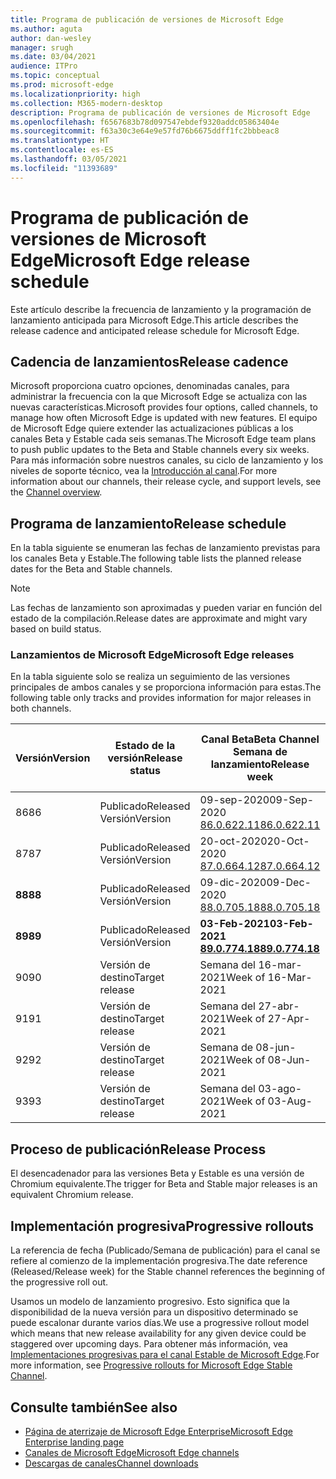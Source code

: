 ```yaml
---
title: Programa de publicación de versiones de Microsoft Edge
ms.author: aguta
author: dan-wesley
manager: srugh
ms.date: 03/04/2021
audience: ITPro
ms.topic: conceptual
ms.prod: microsoft-edge
ms.localizationpriority: high
ms.collection: M365-modern-desktop
description: Programa de publicación de versiones de Microsoft Edge
ms.openlocfilehash: f6567683b78d097547ebdef9320addc05863404e
ms.sourcegitcommit: f63a30c3e64e9e57fd76b6675ddff1fc2bbbeac8
ms.translationtype: HT
ms.contentlocale: es-ES
ms.lasthandoff: 03/05/2021
ms.locfileid: "11393689"
---
```

# <a name="microsoft-edge-release-schedule"></a><span data-ttu-id="2cce5-103">Programa de publicación de versiones de Microsoft Edge</span><span class="sxs-lookup"><span data-stu-id="2cce5-103">Microsoft Edge release schedule</span></span>

<span data-ttu-id="2cce5-104">Este artículo describe la frecuencia de lanzamiento y la programación de lanzamiento anticipada para Microsoft Edge.</span><span class="sxs-lookup"><span data-stu-id="2cce5-104">This article describes the release cadence and anticipated release schedule for Microsoft Edge.</span></span>

## <a name="release-cadence"></a><span data-ttu-id="2cce5-105">Cadencia de lanzamientos</span><span class="sxs-lookup"><span data-stu-id="2cce5-105">Release cadence</span></span>

<span data-ttu-id="2cce5-106">Microsoft proporciona cuatro opciones, denominadas canales, para administrar la frecuencia con la que Microsoft Edge se actualiza con las nuevas características.</span><span class="sxs-lookup"><span data-stu-id="2cce5-106">Microsoft provides four options, called channels, to manage how often Microsoft Edge is updated with new features.</span></span> <span data-ttu-id="2cce5-107">El equipo de Microsoft Edge quiere extender las actualizaciones públicas a los canales Beta y Estable cada seis semanas.</span><span class="sxs-lookup"><span data-stu-id="2cce5-107">The Microsoft Edge team plans to push public updates to the Beta and Stable channels every six weeks.</span></span> <span data-ttu-id="2cce5-108">Para más información sobre nuestros canales, su ciclo de lanzamiento y los niveles de soporte técnico, vea la [Introducción al canal](https://docs.microsoft.com/DeployEdge/microsoft-edge-channels#channel-overview).</span><span class="sxs-lookup"><span data-stu-id="2cce5-108">For more information about our channels, their release cycle, and support levels, see the [Channel overview](https://docs.microsoft.com/DeployEdge/microsoft-edge-channels#channel-overview).</span></span>

## <a name="release-schedule"></a><span data-ttu-id="2cce5-109">Programa de lanzamiento</span><span class="sxs-lookup"><span data-stu-id="2cce5-109">Release schedule</span></span>

<span data-ttu-id="2cce5-110">En la tabla siguiente se enumeran las fechas de lanzamiento previstas para los canales Beta y Estable.</span><span class="sxs-lookup"><span data-stu-id="2cce5-110">The following table lists the planned release dates for the Beta and Stable channels.</span></span>

> [!NOTE]
> <span data-ttu-id="2cce5-111">Las fechas de lanzamiento son aproximadas y pueden variar en función del estado de la compilación.</span><span class="sxs-lookup"><span data-stu-id="2cce5-111">Release dates are approximate and might vary based on build status.</span></span>

### <a name="microsoft-edge-releases"></a><span data-ttu-id="2cce5-112">Lanzamientos de Microsoft Edge</span><span class="sxs-lookup"><span data-stu-id="2cce5-112">Microsoft Edge releases</span></span>

<span data-ttu-id="2cce5-113">En la tabla siguiente solo se realiza un seguimiento de las versiones principales de ambos canales y se proporciona información para estas.</span><span class="sxs-lookup"><span data-stu-id="2cce5-113">The following table only tracks and provides information for major releases in both channels.</span></span>

| <span data-ttu-id="2cce5-114">Versión</span><span class="sxs-lookup"><span data-stu-id="2cce5-114">Version</span></span> | <span data-ttu-id="2cce5-115">Estado de la versión</span><span class="sxs-lookup"><span data-stu-id="2cce5-115">Release status</span></span> | <span data-ttu-id="2cce5-116">Canal Beta</span><span class="sxs-lookup"><span data-stu-id="2cce5-116">Beta Channel</span></span><br><span data-ttu-id="2cce5-117">Semana de lanzamiento</span><span class="sxs-lookup"><span data-stu-id="2cce5-117">Release week</span></span> | <span data-ttu-id="2cce5-118">Canal estable</span><span class="sxs-lookup"><span data-stu-id="2cce5-118">Stable Channel</span></span><br><span data-ttu-id="2cce5-119">Semana de lanzamiento</span><span class="sxs-lookup"><span data-stu-id="2cce5-119">Release week</span></span> |
|---------|-----|------|--------|
| <span data-ttu-id="2cce5-120">86</span><span class="sxs-lookup"><span data-stu-id="2cce5-120">86</span></span> | <span data-ttu-id="2cce5-121">Publicado</span><span class="sxs-lookup"><span data-stu-id="2cce5-121">Released</span></span><br><span data-ttu-id="2cce5-122">Versión</span><span class="sxs-lookup"><span data-stu-id="2cce5-122">Version</span></span> | <span data-ttu-id="2cce5-123">09-sep-2020</span><span class="sxs-lookup"><span data-stu-id="2cce5-123">09-Sep-2020</span></span><br>[<span data-ttu-id="2cce5-124">86.0.622.11</span><span class="sxs-lookup"><span data-stu-id="2cce5-124">86.0.622.11</span></span>](https://docs.microsoft.com/deployedge/microsoft-edge-relnote-archive-beta-channel#version-86062211-september-9) | <span data-ttu-id="2cce5-125">09-oct-2020</span><span class="sxs-lookup"><span data-stu-id="2cce5-125">09-Oct-2020</span></span><br>[<span data-ttu-id="2cce5-126">86.0.622.38</span><span class="sxs-lookup"><span data-stu-id="2cce5-126">86.0.622.38</span></span>](https://docs.microsoft.com/deployedge/microsoft-edge-relnote-stable-channel#version-86062238-october-9) |
| <span data-ttu-id="2cce5-127">87</span><span class="sxs-lookup"><span data-stu-id="2cce5-127">87</span></span> | <span data-ttu-id="2cce5-128">Publicado</span><span class="sxs-lookup"><span data-stu-id="2cce5-128">Released</span></span><br><span data-ttu-id="2cce5-129">Versión</span><span class="sxs-lookup"><span data-stu-id="2cce5-129">Version</span></span> | <span data-ttu-id="2cce5-130">20-oct-2020</span><span class="sxs-lookup"><span data-stu-id="2cce5-130">20-Oct-2020</span></span><br>[<span data-ttu-id="2cce5-131">87.0.664.12</span><span class="sxs-lookup"><span data-stu-id="2cce5-131">87.0.664.12</span></span>](https://docs.microsoft.com/deployedge/microsoft-edge-relnote-beta-channel#version-87066412-october-20) | <span data-ttu-id="2cce5-132">19-nov-2020</span><span class="sxs-lookup"><span data-stu-id="2cce5-132">19-Nov-2020</span></span><br>[<span data-ttu-id="2cce5-133">87.0.664.41</span><span class="sxs-lookup"><span data-stu-id="2cce5-133">87.0.664.41</span></span>](https://docs.microsoft.com/deployedge/microsoft-edge-relnote-stable-channel#version-87066441-november-19) |
| **<span data-ttu-id="2cce5-134">88</span><span class="sxs-lookup"><span data-stu-id="2cce5-134">88</span></span>** | <span data-ttu-id="2cce5-135">Publicado</span><span class="sxs-lookup"><span data-stu-id="2cce5-135">Released</span></span><br><span data-ttu-id="2cce5-136">Versión</span><span class="sxs-lookup"><span data-stu-id="2cce5-136">Version</span></span> | <span data-ttu-id="2cce5-137">09-dic-2020</span><span class="sxs-lookup"><span data-stu-id="2cce5-137">09-Dec-2020</span></span><br>[<span data-ttu-id="2cce5-138">88.0.705.18</span><span class="sxs-lookup"><span data-stu-id="2cce5-138">88.0.705.18</span></span>](https://docs.microsoft.com/deployedge/microsoft-edge-relnote-beta-channel#version-88070518-december-9) | <span data-ttu-id="2cce5-139">21-ene-2021</span><span class="sxs-lookup"><span data-stu-id="2cce5-139">21-Jan-2021</span></span><br>[<span data-ttu-id="2cce5-140">88.0.705.50</span><span class="sxs-lookup"><span data-stu-id="2cce5-140">88.0.705.50</span></span>](https://docs.microsoft.com/deployedge/microsoft-edge-relnote-stable-channel#version-88070550-january-21)|
| **<span data-ttu-id="2cce5-141">89</span><span class="sxs-lookup"><span data-stu-id="2cce5-141">89</span></span>** | <span data-ttu-id="2cce5-142">Publicado</span><span class="sxs-lookup"><span data-stu-id="2cce5-142">Released</span></span><br><span data-ttu-id="2cce5-143">Versión</span><span class="sxs-lookup"><span data-stu-id="2cce5-143">Version</span></span> | **<span data-ttu-id="2cce5-144">03-Feb-2021</span><span class="sxs-lookup"><span data-stu-id="2cce5-144">03-Feb-2021</span></span>**<br>**[<span data-ttu-id="2cce5-145">89.0.774.18</span><span class="sxs-lookup"><span data-stu-id="2cce5-145">89.0.774.18</span></span>](https://docs.microsoft.com/deployedge/microsoft-edge-relnote-beta-channel#version-89077418-february-3)** | **<span data-ttu-id="2cce5-146">04-mar.-2021</span><span class="sxs-lookup"><span data-stu-id="2cce5-146">04-Mar-2021</span></span>**<br>**[<span data-ttu-id="2cce5-147">89.0.774.45</span><span class="sxs-lookup"><span data-stu-id="2cce5-147">89.0.774.45</span></span>](https://docs.microsoft.com/deployedge/microsoft-edge-relnote-stable-channel#version-89077445-march-21)** |
| <span data-ttu-id="2cce5-148">90</span><span class="sxs-lookup"><span data-stu-id="2cce5-148">90</span></span> | <span data-ttu-id="2cce5-149">Versión de destino</span><span class="sxs-lookup"><span data-stu-id="2cce5-149">Target release</span></span> | <span data-ttu-id="2cce5-150">Semana del 16-mar-2021</span><span class="sxs-lookup"><span data-stu-id="2cce5-150">Week of 16-Mar-2021</span></span> | <span data-ttu-id="2cce5-151">Semana del 15-abr-2021</span><span class="sxs-lookup"><span data-stu-id="2cce5-151">Week of 15-Apr-2021</span></span> |
| <span data-ttu-id="2cce5-152">91</span><span class="sxs-lookup"><span data-stu-id="2cce5-152">91</span></span> | <span data-ttu-id="2cce5-153">Versión de destino</span><span class="sxs-lookup"><span data-stu-id="2cce5-153">Target release</span></span> | <span data-ttu-id="2cce5-154">Semana del 27-abr-2021</span><span class="sxs-lookup"><span data-stu-id="2cce5-154">Week of 27-Apr-2021</span></span> | <span data-ttu-id="2cce5-155">Semana del 27-may-2021</span><span class="sxs-lookup"><span data-stu-id="2cce5-155">Week of 27-May-2021</span></span> |
| <span data-ttu-id="2cce5-156">92</span><span class="sxs-lookup"><span data-stu-id="2cce5-156">92</span></span> | <span data-ttu-id="2cce5-157">Versión de destino</span><span class="sxs-lookup"><span data-stu-id="2cce5-157">Target release</span></span> | <span data-ttu-id="2cce5-158">Semana de 08-jun-2021</span><span class="sxs-lookup"><span data-stu-id="2cce5-158">Week of 08-Jun-2021</span></span> | <span data-ttu-id="2cce5-159">Semana del 22-jul-2021</span><span class="sxs-lookup"><span data-stu-id="2cce5-159">Week of 22-Jul-2021</span></span> |
| <span data-ttu-id="2cce5-160">93</span><span class="sxs-lookup"><span data-stu-id="2cce5-160">93</span></span> | <span data-ttu-id="2cce5-161">Versión de destino</span><span class="sxs-lookup"><span data-stu-id="2cce5-161">Target release</span></span> | <span data-ttu-id="2cce5-162">Semana del 03-ago-2021</span><span class="sxs-lookup"><span data-stu-id="2cce5-162">Week of 03-Aug-2021</span></span> | <span data-ttu-id="2cce5-163">Semana del 02-sep-2021</span><span class="sxs-lookup"><span data-stu-id="2cce5-163">Week of 02-Sep-2021</span></span> |

## <a name="release-process"></a><span data-ttu-id="2cce5-164">Proceso de publicación</span><span class="sxs-lookup"><span data-stu-id="2cce5-164">Release Process</span></span>

<span data-ttu-id="2cce5-165">El desencadenador para las versiones Beta y Estable es una versión de Chromium equivalente.</span><span class="sxs-lookup"><span data-stu-id="2cce5-165">The trigger for Beta and Stable major releases is an equivalent Chromium release.</span></span>

## <a name="progressive-rollouts"></a><span data-ttu-id="2cce5-166">Implementación progresiva</span><span class="sxs-lookup"><span data-stu-id="2cce5-166">Progressive rollouts</span></span>

<span data-ttu-id="2cce5-167">La referencia de fecha (Publicado/Semana de publicación) para el canal se refiere al comienzo de la implementación progresiva.</span><span class="sxs-lookup"><span data-stu-id="2cce5-167">The date reference (Released/Release week) for the Stable channel references the beginning of the progressive roll out.</span></span>

<span data-ttu-id="2cce5-168">Usamos un modelo de lanzamiento progresivo. Esto significa que la disponibilidad de la nueva versión para un dispositivo determinado se puede escalonar durante varios días.</span><span class="sxs-lookup"><span data-stu-id="2cce5-168">We use a progressive rollout model which means that new release availability for any given device could be staggered over upcoming days.</span></span> <span data-ttu-id="2cce5-169">Para obtener más información, vea [Implementaciones progresivas para el canal Estable de Microsoft Edge](microsoft-edge-update-progressive-rollout.md).</span><span class="sxs-lookup"><span data-stu-id="2cce5-169">For more information, see [Progressive rollouts for Microsoft Edge Stable Channel](microsoft-edge-update-progressive-rollout.md).</span></span>

## <a name="see-also"></a><span data-ttu-id="2cce5-170">Consulte también</span><span class="sxs-lookup"><span data-stu-id="2cce5-170">See also</span></span>

- [<span data-ttu-id="2cce5-171">Página de aterrizaje de Microsoft Edge Enterprise</span><span class="sxs-lookup"><span data-stu-id="2cce5-171">Microsoft Edge Enterprise landing page</span></span>](https://aka.ms/EdgeEnterprise)
- [<span data-ttu-id="2cce5-172">Canales de Microsoft Edge</span><span class="sxs-lookup"><span data-stu-id="2cce5-172">Microsoft Edge channels</span></span>](microsoft-edge-channels.md)
- [<span data-ttu-id="2cce5-173">Descargas de canales</span><span class="sxs-lookup"><span data-stu-id="2cce5-173">Channel downloads</span></span>](https://www.microsoft.com/edge/business/download)